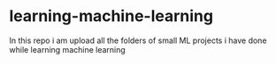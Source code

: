 # learning-machine-learning
In this repo i am upload all the folders of small ML projects i have done while learning machine learning
